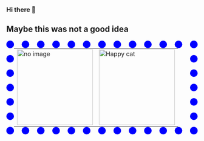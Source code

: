 ### Hi there 👋
<h2>Maybe this was not a good idea</h2>

<table style="border:20px dotted blue;">
 <tr>
  <td><img width="200" src="https://i0.wp.com/www.printmag.com/wp-content/uploads/2021/02/4cbe8d_f1ed2800a49649848102c68fc5a66e53mv2.gif?fit=476%2C280&ssl=1" alt="no image"></td>
  <td><img width="200" src="https://media.tenor.com/bWUeVRqW9-IAAAAi/fast-cat-cat-excited.gif" alt="Happy cat"></td>
 </tr>
 </table>

 
<!--
**AbhiRwDev/AbhiRwDev** is a ✨ _special_ ✨ repository because its `README.md` (this file) appears on your GitHub profile.

Here are some ideas to get you started:

- 🔭 I’m currently working on ...
- 🌱 I’m currently learning ...
- 👯 I’m looking to collaborate on ...
- 🤔 I’m looking for help with ...
- 💬 Ask me about ...
- 📫 How to reach me: ...
- 😄 Pronouns: ...
- ⚡ Fun fact: ...
-->
